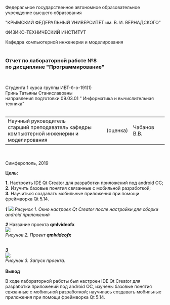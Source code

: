 Федеральное государственное автономное образовательное учреждение высшего образования  

"КРЫМСКИЙ ФЕДЕРАЛЬНЫЙ УНИВЕРСИТЕТ им. В. И. ВЕРНАДСКОГО"  

ФИЗИКО-ТЕХНИЧЕСКИЙ ИНСТИТУТ  

Кафедра компьютерной инженерии и моделирования
<br/></br>


### Отчет по лабораторной работе №8 </br> по дисциплине "Программирование"
<br/>

Студента 1 курса группы ИВТ-б-о-191(1)  
Гринь Татьяны Станиславовны </br>
направления подготовки 09.03.01 " Информатика и вычислительная техника"  
<br/>

<table>
<tr><td>Научный руководитель<br/> старший преподаватель кафедры<br/> компьютерной инженерии и моделирования</td>
<td>(оценка)</td>
<td>Чабанов В.В.</td>
</tr>
</table>
<br/><br/>
​
Симферополь, 2019

__Цель:__ </tr>

__1.__ Настроить IDE Qt Creator для разработки приложений под android ОС;<br/>
__2.__ Изучить базовые понятия связанные с мобильной разработкой;<br/>
__3.__ Научиться создавать мобильные приложения при помощи фреймворка Qt 5.14.<br/>


___1___ ![](https://raw.githubusercontent.com/Starfall-6969/Skyfall/master/laba%208/foto/%D0%A1%D0%BD%D0%B8%D0%BC%D0%BE%D0%BA.PNG)
_Рисунок 1. Окно настроек Qt Creator после настройки для сборки android приложений<br/>_

___2___ Название проекта __qmlvideofx__ <br/>
![](https://raw.githubusercontent.com/Starfall-6969/Skyfall/master/laba%208/foto/1.PNG)
<br/>
_Рисунок 2. Проект **qmlvideofx**_ <br/>
<br/>

___3___ <br/>
![](https://raw.githubusercontent.com/Starfall-6969/Skyfall/master/laba%208/foto/2.PNG)
 <br/>
 _Рисунок 3. Запуск проекта._ <br/>
  <br/>
  __Вывод__
  
В ходе лабораторной работы был настроен IDE Qt Creator для разработки приложений под android ОС, изучены базовые понятия связанные с мобильной разработкой; научилась создавать мобильные приложения при помощи фреймворка Qt 5.14.<br/>